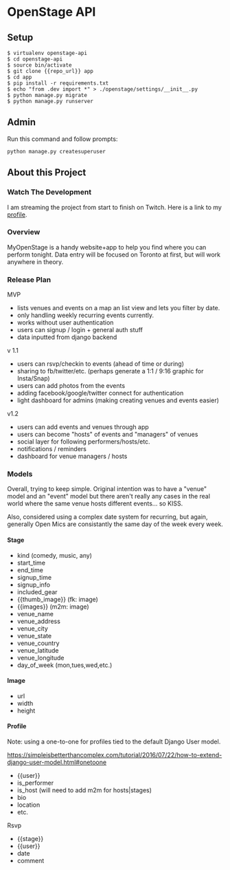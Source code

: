 # OpenStage API

## Setup

```
$ virtualenv openstage-api
$ cd openstage-api
$ source bin/activate
$ git clone {{repo_url}} app
$ cd app
$ pip install -r requirements.txt
$ echo "from .dev import *" > ./openstage/settings/__init__.py
$ python manage.py migrate
$ python manage.py runserver
```

## Admin

Run this command and follow prompts:

```
python manage.py createsuperuser
```

## About this Project

### Watch The Development

I am streaming the project from start to finish on Twitch. Here is a link to my [profile](https://www.twitch.tv/youngastro).

### Overview

MyOpenStage is a handy website+app to help you find where you can perform tonight.
Data entry will be focused on Toronto at first, but will work anywhere in theory.

### Release Plan

MVP

- lists venues and events on a map an list view and lets you filter by date.
- only handling weekly recurring events currently.
- works without user authentication
- users can signup / login + general auth stuff
- data inputted from django backend

v 1.1

- users can rsvp/checkin to events (ahead of time or during)
- sharing to fb/twitter/etc. (perhaps generate a 1:1 / 9:16 graphic for Insta/Snap)
- users can add photos from the events
- adding facebook/google/twitter connect for authentication
- light dashboard for admins (making creating venues and events easier)

v1.2

- users can add events and venues through app
- users can become "hosts" of events and "managers" of venues
- social layer for following performers/hosts/etc.
- notifications / reminders
- dashboard for venue managers / hosts

### Models

Overall, trying to keep simple. Original intention was to have a "venue" model and an "event" model but there aren't really any cases in the real world where the same venue hosts different events... so KISS.

Also, considered using a complex date system for recurring, but again, generally Open Mics are consistantly the same day of the week every week.

#### Stage

- kind (comedy, music, any)
- start_time
- end_time
- signup_time
- signup_info
- included_gear
- {{thumb_image}} (fk: image)
- {{images}} (m2m: image)
- venue_name
- venue_address
- venue_city
- venue_state
- venue_country
- venue_latitude
- venue_longitude
- day_of_week (mon,tues,wed,etc.)

#### Image

- url
- width
- height

#### Profile

Note: using a one-to-one for profiles tied to the default Django User model.

https://simpleisbetterthancomplex.com/tutorial/2016/07/22/how-to-extend-django-user-model.html#onetoone

- {{user}}
- is_performer
- is_host (will need to add m2m for hosts|stages)
- bio
- location
- etc.

Rsvp

- {{stage}}
- {{user}}
- date
- comment
